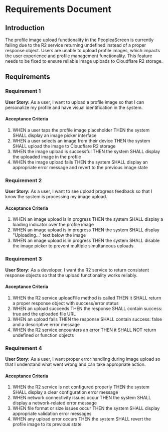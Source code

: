 # Requirements Document

## Introduction

The profile image upload functionality in the PeopleaScreen is currently failing due to the R2 service returning undefined instead of a proper response object. Users are unable to upload profile images, which impacts the user experience and profile management functionality. This feature needs to be fixed to ensure reliable image uploads to Cloudflare R2 storage.

## Requirements

### Requirement 1

**User Story:** As a user, I want to upload a profile image so that I can personalize my profile and have visual identification in the system.

#### Acceptance Criteria

1. WHEN a user taps the profile image placeholder THEN the system SHALL display an image picker interface
2. WHEN a user selects an image from their device THEN the system SHALL upload the image to Cloudflare R2 storage
3. WHEN the image upload is successful THEN the system SHALL display the uploaded image in the profile
4. WHEN the image upload fails THEN the system SHALL display an appropriate error message and revert to the previous image state

### Requirement 2

**User Story:** As a user, I want to see upload progress feedback so that I know the system is processing my image upload.

#### Acceptance Criteria

1. WHEN an image upload is in progress THEN the system SHALL display a loading indicator over the profile image
2. WHEN an image upload is in progress THEN the system SHALL display "Uploading..." text below the image
3. WHEN an image upload is in progress THEN the system SHALL disable the image picker to prevent multiple simultaneous uploads

### Requirement 3

**User Story:** As a developer, I want the R2 service to return consistent response objects so that the upload functionality works reliably.

#### Acceptance Criteria

1. WHEN the R2 service uploadFile method is called THEN it SHALL return a proper response object with success/error status
2. WHEN an upload succeeds THEN the response SHALL contain success: true and the uploaded file URL
3. WHEN an upload fails THEN the response SHALL contain success: false and a descriptive error message
4. WHEN the R2 service encounters an error THEN it SHALL NOT return undefined or function objects

### Requirement 4

**User Story:** As a user, I want proper error handling during image upload so that I understand what went wrong and can take appropriate action.

#### Acceptance Criteria

1. WHEN the R2 service is not configured properly THEN the system SHALL display a clear configuration error message
2. WHEN network connectivity issues occur THEN the system SHALL display a network-related error message
3. WHEN file format or size issues occur THEN the system SHALL display appropriate validation error messages
4. WHEN any upload error occurs THEN the system SHALL revert the profile image to its previous state